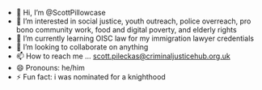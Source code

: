 - 👋 Hi, I’m @ScottPillowcase
- 👀 I’m interested in social justice, youth outreach, police overreach, pro bono community work, food and digital poverty, and elderly rights
- 🌱 I’m currently learning OISC law for my immigration lawyer credentials 
- 💞️ I’m looking to collaborate on anything
- 📫 How to reach me ... scott.pileckas@criminaljusticehub.org.uk
- 😄 Pronouns: he/him
- ⚡ Fun fact: i was nominated for a knighthood

<!---
ScottPillowcase/ScottPillowcase is a ✨ special ✨ repository because its `README.md` (this file) appears on your GitHub profile.
You can click the Preview link to take a look at your changes.
--->

